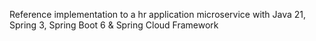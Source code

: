 Reference implementation to a hr application microservice with Java 21, Spring 3, Spring Boot 6 & Spring Cloud Framework
